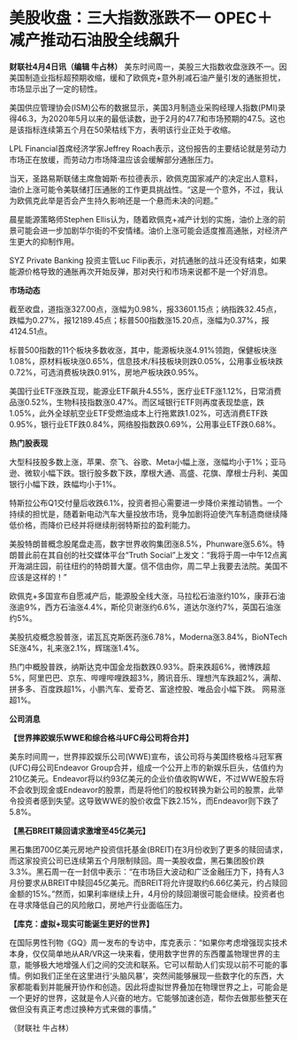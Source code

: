 # 美股收盘：三大指数涨跌不一 OPEC＋减产推动石油股全线飙升

**财联社4月4日讯（编辑 牛占林）**
美东时间周一，美股三大指数收盘涨跌不一。因美国制造业指标超预期收缩，缓和了欧佩克+意外削减石油产量引发的通胀担忧，市场显示出了一定的韧性。

美国供应管理协会(ISM)公布的数据显示，美国3月制造业采购经理人指数(PMI)录得46.3，为2020年5月以来的最低读数，逊于2月的47.7和市场预期的47.5。这也是该指标连续第五个月在50荣枯线下方，表明该行业正处于收缩。

LPL Financial首席经济学家Jeffrey Roach表示，这份报告的主要结论就是劳动力市场正在放缓，而劳动力市场降温应该会缓解部分通胀压力。

当天，圣路易斯联储主席詹姆斯·布拉德表示，欧佩克国家减产的决定出人意料，油价上涨可能令美联储打压通胀的工作更具挑战性。“这是一个意外，不过，我认为欧佩克此举是否会产生持久影响还是一个悬而未决的问题。”

晨星能源策略师Stephen
Ellis认为，随着欧佩克+减产计划的实施，油价上涨的前景可能会进一步加剧华尔街的不安情绪。油价上涨可能会适度推高通胀，对经济产生更大的抑制作用。

SYZ Private Banking 投资主管Luc
Filip表示，对抗通胀的战斗还没有结束，如果能源价格导致的通胀再次开始反弹，那对央行和市场来说都不是一个好消息。

**市场动态**

截至收盘，道指涨327.00点，涨幅为0.98%，报33601.15点；纳指跌32.45点，跌幅为0.27%，报12189.45点；标普500指数涨15.20点，涨幅为0.37%，报4124.51点。

标普500指数的11个板块多数收涨，其中，能源板块涨4.91%领跑，保健板块涨1.08%，原材料板块涨0.65%，信息技术/科技板块则跌0.05%，公用事业板块跌0.72%，可选消费板块跌0.91%，房地产板块跌0.95%。

美国行业ETF涨跌互现，能源业ETF飙升4.55%，医疗业ETF涨1.12%，日常消费品涨0.52%，生物科技指数涨0.47%。而区域银行ETF则再度表现垫底，跌1.05%，此外全球航空业ETF受燃油成本上行拖累跌1.02%，可选消费ETF跌0.95%，银行业ETF跌0.84%，网络股指数跌0.69%，公用事业ETF跌0.68%。

**热门股表现**

大型科技股多数上涨，苹果、奈飞、谷歌、Meta小幅上涨，涨幅均小于1%；亚马逊、微软小幅下跌。银行股多数下跌，摩根大通、高盛、花旗、摩根士丹利、美国银行小幅下跌，跌幅均小于1%。

特斯拉公布Q1交付量后收跌6.1%，投资者担心需要进一步降价来推动销售。一个持续的担忧是，随着新电动汽车大量投放市场，竞争加剧将迫使汽车制造商继续降低价格，而降价已经并将继续削弱特斯拉的盈利能力。

美股特朗普概念股尾盘走高，数字世界收购集团涨8.5%，Phunware涨5.6%。特朗普此前在其自创的社交媒体平台“Truth
Social”上发文：“我将于周一中午12点离开海湖庄园，前往纽约的特朗普大厦。信不信由你，周二早上我要去法院。美国不应该是这样的！”

欧佩克+多国宣布自愿减产后，能源股全线大涨，马拉松石油涨约10%，康菲石油涨逾9%，西方石油涨4.4%，斯伦贝谢涨约6.6%，道达尔涨约7%，英国石油涨约5%。

美股抗疫概念股普涨，诺瓦瓦克斯医药涨6.78%，Moderna涨3.84%，BioNTech SE涨4%，礼来涨2.1%，辉瑞涨1.4%。

热门中概股普跌，纳斯达克中国金龙指数跌0.93%。蔚来跌超6%，微博跌超5%，阿里巴巴、京东、哔哩哔哩跌超3%，腾讯音乐、理想汽车跌超2%，满帮、拼多多、百度跌超1%，小鹏汽车、爱奇艺、富途控股、唯品会小幅下跌。
网易涨超1%。

**公司消息**

**【世界摔跤娱乐WWE和综合格斗UFC母公司将合并】**

美东时间周一，世界摔跤娱乐公司(WWE)宣布，该公司将与美国终极格斗冠军赛(UFC)母公司Endeavor
Group合并，组成一个公开上市的新娱乐巨头，估值约为210亿美元。Endeavor将以约93亿美元的企业价值收购WWE，不过WWE股东将不会收到现金或Endeavor的股票，而是将他们的股权转换为新公司的股票，此举令投资者感到失望。这导致WWE的股价收盘下跌2.15%，而Endeavor则下跌了5.8%。

**【黑石BREIT赎回请求激增至45亿美元】**

黑石集团700亿美元房地产投资信托基金(BREIT)在3月份收到了更多的赎回请求，而这家投资公司已连续第五个月限制赎回。周一美股收盘，黑石集团股价跌3.3%。黑石周一在一封信中表示：“在市场巨大波动和广泛金融压力下，持有人3月份要求从BREIT中赎回45亿美元。而BREIT将允许提取约6.66亿美元，约占赎回金额的15%。”然而，如果利率继续上升，4月份的赎回潮很可能会继续。投资者也在寻求降低自己的风险敞口，房地产行业面临压力。

**【库克：虚拟+现实可能诞生更好的世界】**

在国际男性刊物《GQ》周一发布的专访中，库克表示：“如果你考虑增强现实技术本身，仅仅简单地从AR/VR这一块来看，使用数字世界的东西覆盖物理世界的主意，能够极大地增强人们之间的交流和联系。它可以帮助人们实现以前不可能的事情。例如我们正坐在这里进行‘头脑风暴’，突然间能够展现一些数字化的东西，大家都能看到并能展开协作和创造。因此将虚拟世界叠加在物理世界之上，可能会是一个更好的世界，这就是令人兴奋的地方。它能够加速创造，帮你去做那些整天在做但没有真正考虑过换种方式来做的事情。”

（财联社 牛占林）

